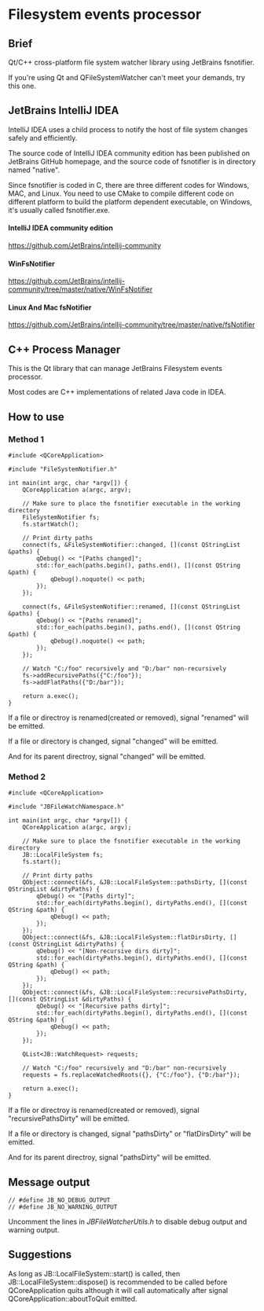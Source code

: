 # Filesystem events processor

## Brief

Qt/C++ cross-platform file system watcher library using JetBrains fsnotifier.

If you're using Qt and QFileSystemWatcher can't meet your demands, try this one.

## JetBrains IntelliJ IDEA

IntelliJ IDEA uses a child process to notify the host of file system changes safely and efficiently.

The source code of IntelliJ IDEA community edition has been published on JetBrains GitHub homepage, and the source code of fsnotifier is in directory named "native".

Since fsnotifier is coded in C, there are three different codes for Windows, MAC, and Linux. You need to use CMake to compile different code on different platform to build the platform dependent executable, on Windows, it's usually called fsnotifier.exe.

#### IntelliJ IDEA community edition

https://github.com/JetBrains/intellij-community

#### WinFsNotifier

https://github.com/JetBrains/intellij-community/tree/master/native/WinFsNotifier

#### Linux And Mac fsNotifier

https://github.com/JetBrains/intellij-community/tree/master/native/fsNotifier

## C++ Process Manager

This is the Qt library that can manage JetBrains Filesystem events processor.

Most codes are C++ implementations of related Java code in IDEA.

## How to use

### Method 1
````
#include <QCoreApplication>

#include "FileSystemNotifier.h"

int main(int argc, char *argv[]) {
    QCoreApplication a(argc, argv);

    // Make sure to place the fsnotifier executable in the working directory
    FileSystemNotifier fs;
    fs.startWatch();

    // Print dirty paths
    connect(fs, &FileSystemNotifier::changed, [](const QStringList &paths) {
        qDebug() << "[Paths changed]";
        std::for_each(paths.begin(), paths.end(), [](const QString &path) {
            qDebug().noquote() << path;
        });
    });

    connect(fs, &FileSystemNotifier::renamed, [](const QStringList &paths) {
        qDebug() << "[Paths renamed]";
        std::for_each(paths.begin(), paths.end(), [](const QString &path) {
            qDebug().noquote() << path;
        });
    });

    // Watch "C:/foo" recursively and "D:/bar" non-recursively
    fs->addRecursivePaths({"C:/foo"});
    fs->addFlatPaths({"D:/bar"});

    return a.exec();
}
````

If a file or directroy is renamed(created or removed), signal "renamed" will be emitted.

If a file or directory is changed, signal "changed" will be emitted.

And for its parent directroy, signal "changed" will be emitted.


### Method 2

````
#include <QCoreApplication>

#include "JBFileWatchNamespace.h"

int main(int argc, char *argv[]) {
    QCoreApplication a(argc, argv);

    // Make sure to place the fsnotifier executable in the working directory
    JB::LocalFileSystem fs;
    fs.start();

    // Print dirty paths
    QObject::connect(&fs, &JB::LocalFileSystem::pathsDirty, [](const QStringList &dirtyPaths) {
        qDebug() << "[Paths dirty]";
        std::for_each(dirtyPaths.begin(), dirtyPaths.end(), [](const QString &path) {
            qDebug() << path;
        });
    });
    QObject::connect(&fs, &JB::LocalFileSystem::flatDirsDirty, [](const QStringList &dirtyPaths) {
        qDebug() << "[Non-recursive dirs dirty]";
        std::for_each(dirtyPaths.begin(), dirtyPaths.end(), [](const QString &path) {
            qDebug() << path;
        });
    });
    QObject::connect(&fs, &JB::LocalFileSystem::recursivePathsDirty, [](const QStringList &dirtyPaths) {
        qDebug() << "[Recursive paths dirty]";
        std::for_each(dirtyPaths.begin(), dirtyPaths.end(), [](const QString &path) {
            qDebug() << path;
        });
    });
    
    QList<JB::WatchRequest> requests;

    // Watch "C:/foo" recursively and "D:/bar" non-recursively
    requests = fs.replaceWatchedRoots({}, {"C:/foo"}, {"D:/bar"});

    return a.exec();
}

````

If a file or directroy is renamed(created or removed), signal "recursivePathsDirty" will be emitted.

If a file or directory is changed, signal "pathsDirty" or "flatDirsDirty" will be emitted.

And for its parent directroy, signal "pathsDirty" will be emitted.

## Message output

````
// #define JB_NO_DEBUG_OUTPUT
// #define JB_NO_WARNING_OUTPUT
````
Uncomment the lines in *JBFileWatcherUtils.h* to disable debug output and warning output.

## Suggestions

As long as JB::LocalFileSystem::start() is called, then JB::LocalFileSystem::dispose() is recommended to be called before QCoreApplication quits although it will call automatically after signal QCoreApplication::aboutToQuit emitted.